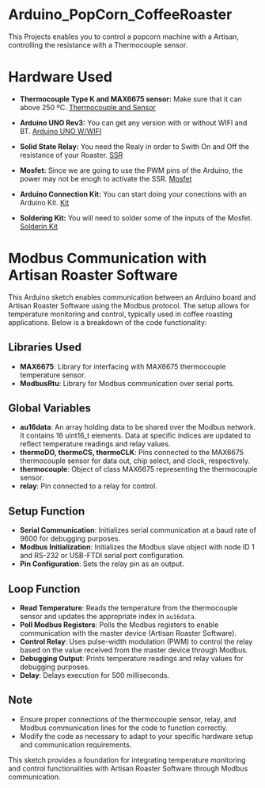 # Arduino_PopCorn_CoffeeRoaster
This Projects enables you to control a popcorn machine with a Artisan, controlling the resistance with a Thermocouple sensor.

# Hardware Used

- **Thermocouple Type K and MAX6675 sensor:** Make sure that it can above 250 ºC. [Thermocouple and Sensor](https://es.aliexpress.com/item/1005006101886532.html?spm=a2g0o.productlist.main.1.7f7b6593lFmFU6&algo_pvid=fb36b5d2-0513-461f-ab79-961ad11463c5&algo_exp_id=fb36b5d2-0513-461f-ab79-961ad11463c5-0&pdp_npi=4%40dis%21MXN%2175.30%2125.27%21%21%2131.05%2110.42%21%40210307c317087049502276505e53ce%2112000035751129470%21sea%21MX%21828026433%21&curPageLogUid=w09l0CQAhUb5&utparam-url=scene%3Asearch%7Cquery_from%3A)
- **Arduino UNO Rev3:** You can get any version with or without WIFI and BT. [Arduino UNO W/WIFI](https://es.aliexpress.com/item/1005006027409358.html?spm=a2g0o.productlist.main.5.3b774ec0Rv4OoG&algo_pvid=48b35150-4982-479b-a4fe-2f47603f2b61&algo_exp_id=48b35150-4982-479b-a4fe-2f47603f2b61-2&pdp_npi=4%40dis%21MXN%21150.13%2174.98%21%21%218.61%214.30%21%40210318e817087051202674900e3ce6%2112000035384246917%21sea%21MX%21828026433%21&curPageLogUid=lcJXyIXoGC9q&utparam-url=scene%3Asearch%7Cquery_from%3A)
- **Solid State Relay:** You need the Realy in order to Swith On and Off the resistance of your Roaster. [SSR](https://es.aliexpress.com/item/1005005757882881.html?spm=a2g0o.productlist.main.3.1ae13a21LD6HRf&algo_pvid=4504d240-d414-410c-8992-c16f7af7ab56&algo_exp_id=4504d240-d414-410c-8992-c16f7af7ab56-1&pdp_npi=4%40dis%21MXN%2187.81%2154.90%21%21%2136.21%2122.64%21%402101f08717087052795921539e83a3%2112000034247715070%21sea%21MX%21828026433%21&curPageLogUid=pCRWooSj3TgD&utparam-url=scene%3Asearch%7Cquery_from%3A)
- **Mosfet:** Since we are going to use the PWM pins of the Arduino, the power may not be enogh to activate the SSR. [Mosfet](https://es.aliexpress.com/item/1005005701820316.html?spm=a2g0o.productlist.main.1.78426fceo3N5PK&algo_pvid=03032076-755e-4e1b-aeb0-8f3a7022c9ce&algo_exp_id=03032076-755e-4e1b-aeb0-8f3a7022c9ce-0&pdp_npi=4%40dis%21MXN%2149.40%2116.20%21%21%2120.37%216.68%21%402101c5a717087055315588034eb3df%2112000034141374504%21sea%21MX%21828026433%21&curPageLogUid=ZHkWjOagA6z8&utparam-url=scene%3Asearch%7Cquery_from%3A)
- **Arduino Connection Kit:** You can start doing your conections with an Arduino Kit. [Kit](https://es.aliexpress.com/item/1005005729997772.html?spm=a2g0o.productlist.main.3.583463dd2EVEtr&algo_pvid=dcd6f7e5-45ea-476f-a79a-090dff511478&algo_exp_id=dcd6f7e5-45ea-476f-a79a-090dff511478-1&pdp_npi=4%40dis%21MXN%21158.50%2151.99%21%21%2165.36%2121.44%21%402103247117087056247404653e7aa0%2112000034569395102%21sea%21MX%21828026433%21&curPageLogUid=R4eKExcVZFTO&utparam-url=scene%3Asearch%7Cquery_from%3A)

- **Soldering Kit:** You will need to solder some of the inputs of the Mosfet. [Solderin Kit](https://es.aliexpress.com/item/1005006534325782.html?spm=a2g0o.productlist.main.1.73bf86a73A1JNi&algo_pvid=95b9438a-c5e4-4e6a-95ac-c7db9266f2a7&algo_exp_id=95b9438a-c5e4-4e6a-95ac-c7db9266f2a7-0&pdp_npi=4%40dis%21MXN%21501.49%21175.59%21%21%2128.76%2110.07%21%402101e7a317087057339441815ea556%2112000037560090323%21sea%21MX%21828026433%21&curPageLogUid=)

# Modbus Communication with Artisan Roaster Software

This Arduino sketch enables communication between an Arduino board and Artisan Roaster Software using the Modbus protocol. The setup allows for temperature monitoring and control, typically used in coffee roasting applications. Below is a breakdown of the code functionality:

## Libraries Used
- **MAX6675**: Library for interfacing with MAX6675 thermocouple temperature sensor.
- **ModbusRtu**: Library for Modbus communication over serial ports.

## Global Variables
- **au16data**: An array holding data to be shared over the Modbus network. It contains 16 uint16_t elements. Data at specific indices are updated to reflect temperature readings and relay values.
- **thermoDO, thermoCS, thermoCLK**: Pins connected to the MAX6675 thermocouple sensor for data out, chip select, and clock, respectively.
- **thermocouple**: Object of class MAX6675 representing the thermocouple sensor.
- **relay**: Pin connected to a relay for control.

## Setup Function
- **Serial Communication**: Initializes serial communication at a baud rate of 9600 for debugging purposes.
- **Modbus Initialization**: Initializes the Modbus slave object with node ID 1 and RS-232 or USB-FTDI serial port configuration.
- **Pin Configuration**: Sets the relay pin as an output.

## Loop Function
- **Read Temperature**: Reads the temperature from the thermocouple sensor and updates the appropriate index in `au16data`.
- **Poll Modbus Registers**: Polls the Modbus registers to enable communication with the master device (Artisan Roaster Software).
- **Control Relay**: Uses pulse-width modulation (PWM) to control the relay based on the value received from the master device through Modbus.
- **Debugging Output**: Prints temperature readings and relay values for debugging purposes.
- **Delay**: Delays execution for 500 milliseconds.

## Note
- Ensure proper connections of the thermocouple sensor, relay, and Modbus communication lines for the code to function correctly.
- Modify the code as necessary to adapt to your specific hardware setup and communication requirements.

This sketch provides a foundation for integrating temperature monitoring and control functionalities with Artisan Roaster Software through Modbus communication.

